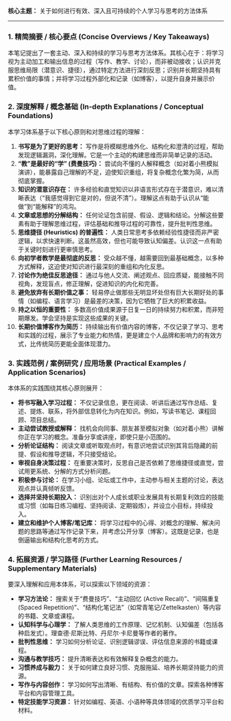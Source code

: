 
**核心主题：** 关于如何进行有效、深入且可持续的个人学习与思考的方法体系

---

### 1. 精简摘要 / 核心要点 (Concise Overviews / Key Takeaways)

本笔记提出了一套主动、深入和持续的学习与思考方法体系。其核心在于：将学习视为主动加工和输出信息的过程（写作、教学、讨论），而非被动接收；认识并克服思维局限（潜意识、捷径），通过特定方法进行深刻反思；识别并长期坚持具有累积价值的事情；并将学习过程外部化和记录（如博客），以提升自身并展示价值。

### 2. 深度解释 / 概念基础 (In-depth Explanations / Conceptual Foundations)

本学习体系基于以下核心原则和对思维过程的理解：

1.  **书写是为了更好的思考：** 写作是将模糊思维外化、结构化和澄清的过程，帮助发现逻辑漏洞，深化理解。它是一个主动的构建思维而非简单记录的活动。
2.  **“教”是最好的“学” (费曼技巧)：** 尝试向不懂的人解释概念（如对着小熊模拟演讲），能暴露自己理解的不足，迫使知识重组，将复杂概念化繁为简，从而彻底掌握。
3.  **知识的潜意识存在：** 许多经验和直觉知识以非语言形式存在于潜意识，难以清晰表达（“我感觉得到它是对的，但说不清”）。理解这点有助于认识从“能做”到“能解释”的鸿沟。
4.  **文章或思想的分解结构：** 任何论证包含前提、假设、逻辑和结论。分解这些要素有助于理解思维过程，评估基础和推导过程的可靠性，提升批判性思维。
5.  **思维捷径 (Heuristics) 的普遍性：** 人类日常思考多依赖经验性捷径而非严密逻辑，以求快速判断。这虽然高效，但也可能导致认知偏差。认识这一点有助于关键时刻进行更审慎思考。
6.  **向初学者教学是最彻底的反思：** 受众越不懂，越需要回到最基础概念，以多种方式解释，这迫使对知识进行最深刻的重组和内化反思。
7.  **讨论作为绝佳反思途径：** 通过与他人交流、阐述观点、回应质疑，能接触不同视角，发现盲点，修正理解，促进知识的内化和完善。
8.  **避免放弃有长期价值之事：** 轻易停止做那些无明显坏处但有巨大长期好处的事情（如编程、语言学习）是最差的决策，因为它牺牲了巨大的积累收益。
9.  **持之以恒的重要性：** 多数高价值成果源于日复一日的持续努力和积累，而非短期爆发。学会坚持是实现这些成果的关键。
10. **长期价值博客作为简历：** 持续输出有价值内容的博客，不仅记录了学习、思考和实践的过程，展示了专业能力和热情，更是建立个人品牌和影响力的有效方式，比传统简历更能全面体现潜力。

### 3. 实践范例 / 案例研究 / 应用场景 (Practical Examples / Application Scenarios)

本体系的实践围绕其核心原则展开：

*   **将书写融入学习过程：** 不仅记录信息，更在阅读、听讲后通过写作总结、复述、提炼、联系，将外部信息转化为内在知识。例如，写读书笔记、课程回顾、项目总结。
*   **主动尝试教授或解释：** 找机会向同事、朋友甚至模拟对象（如对着小熊）讲解你正在学习的概念。准备分享或讲座，即使只是小范围的。
*   **分析论证结构：** 阅读文章或听取观点时，有意识地尝试识别其背后隐藏的前提、假设和推导逻辑，不只接受结论。
*   **审视自身决策过程：** 在重要决策时，反思自己是否依赖了思维捷径或直觉，尝试用更系统、分解的方式分析问题。
*   **积极参与讨论：** 在学习小组、论坛或工作中，主动参与相关主题的讨论，表达观点并认真倾听反馈。
*   **选择并坚持长期投入：** 识别出对个人成长或职业发展具有长期复利效应的技能或习惯（如每日练习编程、坚持阅读、定期锻炼），并设立小目标，持续投入。
*   **建立和维护个人博客/笔记库：** 将学习过程中的心得、对概念的理解、解决问题的思路等通过写作记录下来，并考虑公开分享（博客）。这既是记录，也是倒逼输出和结构化思考的方式。

### 4. 拓展资源 / 学习路径 (Further Learning Resources / Supplementary Materials)

要深入理解和应用本体系，可以探索以下领域的资源：

*   **学习方法论：** 搜索关于“费曼技巧”、“主动回忆 (Active Recall)”、“间隔重复 (Spaced Repetition)”、“结构化笔记法”（如常青笔记/Zettelkasten）等内容的书籍、文章或课程。
*   **认知科学与心理学：** 了解人类思维的工作原理、记忆机制、认知偏差（包括各种启发式）。理查德·尼斯比特、丹尼尔·卡尼曼等作者的著作。
*   **批判性思维：** 学习如何分析论证、识别逻辑谬误、评估信息来源的书籍或课程。
*   **沟通与教学技巧：** 提升清晰表达和有效解释复杂概念的能力。
*   **习惯养成与毅力：** 关于如何建立良好习惯、克服拖延、培养长期坚持能力的资源。
*   **写作与内容创作：** 学习如何写出清晰、有结构、有价值的文章。探索各种博客平台和内容管理工具。
*   **特定技能学习资源：** 针对如编程、英语、小语种等具体领域的优质学习平台和材料。

